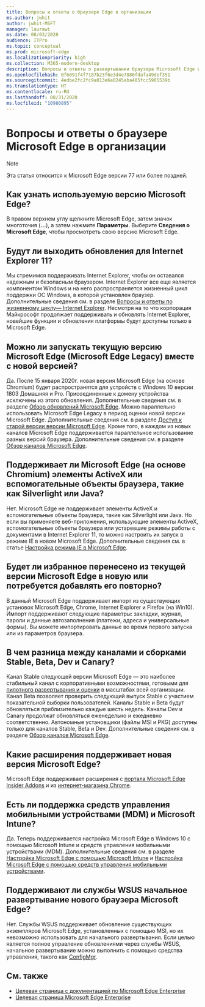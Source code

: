 ```yaml
---
title: Вопросы и ответы о браузере Edge в организации
ms.author: jwhit
author: jwhit-MSFT
manager: laurawi
ms.date: 08/03/2020
audience: ITPro
ms.topic: conceptual
ms.prod: microsoft-edge
ms.localizationpriority: high
ms.collection: M365-modern-desktop
description: Вопросы и ответы о развертывании браузера Microsoft Edge в организации
ms.openlocfilehash: 0f6891f4f7187b23f6e3d4e7880fdafa49def351
ms.sourcegitcommit: 4edbe2fc2fc9a013e6a0245aba485fcc5905539b
ms.translationtype: HT
ms.contentlocale: ru-RU
ms.lasthandoff: 08/31/2020
ms.locfileid: "10980895"
---
```

# Вопросы и ответы о браузере Microsoft Edge в организации

> [!NOTE]
> Эта статья относится к Microsoft Edge версии 77 или более поздней.

## Как узнать используемую версию Microsoft Edge?

В правом верхнем углу щелкните Microsoft Edge, затем значок многоточия (**…**), а затем нажмите **Параметры**. Выберите **Сведения о Microsoft Edge**, чтобы просмотреть свою версию Microsoft Edge.

## Будут ли выходить обновления для Internet Explorer 11?

Мы стремимся поддерживать Internet Explorer, чтобы он оставался надежным и безопасным браузером. Internet Explorer все еще является компонентом Windows и на него распространяется жизненный цикл поддержки ОС Windows, в которой установлен браузер. Дополнительные сведения см. в разделе [Вопросы и ответы по жизненному циклу— Internet Explorer](https://support.microsoft.com/help/17454/). Несмотря на то что корпорация Майкрософт продолжает поддерживать и обновлять Internet Explorer, новейшие функции и обновления платформы будут доступны только в Microsoft Edge.

## Можно ли запускать текущую версию Microsoft Edge (Microsoft Edge Legacy) вместе с новой версией?

Да. После 15 января 2020г. новая версия Microsoft Edge (на основе Chromium) будет распространятся для устройств с Windows 10 версии 1803 Домашняя и Pro. Присоединенные к домену устройства исключены из этого обновления. Дополнительные сведения см. в разделе [Обзор обновлений Microsoft Edge](https://docs.microsoft.com/deployedge/microsoft-edge-blocker-toolkit#overview). Можно параллельно использовать Microsoft Edge Legacy в период оценки новой версии Microsoft Edge. Дополнительные сведения см. в разделе [Доступ к старой версии версии Microsoft Edge](https://docs.microsoft.com/deployedge/microsoft-edge-sysupdate-access-old-edge). Кроме того, в каждом из новых каналов Microsoft Edge поддерживается параллельное использование разных версий браузера. Дополнительные сведения см. в разделе [Обзор каналов Microsoft Edge](https://docs.microsoft.com/deployedge/microsoft-edge-channels).

## Поддерживает ли Microsoft Edge (на основе Chromium) элементы ActiveX или вспомогательные объекты браузера, такие как Silverlight или Java?

Нет. Microsoft Edge не поддерживает элементы ActiveX и вспомогательные объекты браузера, такие как Silverlight или Java. Но если вы применяете веб-приложения, использующие элементы ActiveX, вспомогательные объекты браузера или устаревшие режимы работы с документами в Internet Explorer 11, то можно настроить их запуск в режиме IE в новом Microsoft Edge. Дополнительные сведения см. в статье [Настройка режима IE в Microsoft Edge](https://docs.microsoft.com/DeployEdge/edge-ie-mode).

## Будет ли избранное перенесено из текущей версии Microsoft Edge в новую или потребуется добавлять его повторно?

В данный Microsoft Edge поддерживает импорт из существующих установок Microsoft Edge, Chrome, Internet Explorer и Firefox (на Win10). Импорт поддерживают следующие параметры: закладки, журнал, пароли и данные автозаполнения (платежи, адреса и универсальные формы). Вы можете импортировать данные во время первого запуска или из параметров браузера.  

## В чем разница между каналами и сборками Stable, Beta, Dev и Canary?

Канал Stable следующей версии Microsoft Edge — это наиболее стабильный канал с корпоративными возможностями, готовыми для [пилотного развертывания и оценки](https://aka.ms/EdgeEnterprise) в масштабах всей организации. Канал Beta позволяет проверить следующий выпуск Stable с участием показательной выборки пользователей. Каналы Stable и Beta будут обновляться приблизительно каждые шесть недель. Каналы Dev и Canary продолжат обновляться еженедельно и ежедневно соответственно. Автономные установщики (файлы MSI и PKG) доступны только для каналов Stable, Beta и Dev. Дополнительные сведения см. в разделе [Обзор каналов Microsoft Edge](https://docs.microsoft.com/deployedge/microsoft-edge-channels).

## Какие расширения поддерживает новая версия Microsoft Edge?

Microsoft Edge поддерживает расширения с [ портала Microsoft Edge Insider Addons](https://go.microsoft.com/fwlink/?linkid=2081222) и из [интернет-магазина Chrome](https://go.microsoft.com/fwlink/?linkid=2072338).

## Есть ли поддержка средств управления мобильными устройствами (MDM) и Microsoft Intune?

Да. Теперь поддерживается настройка Microsoft Edge в Windows 10 с помощью Microsoft Intune и средств управления мобильными устройствами (MDM). Дополнительные сведения см. в разделе [Настройка Microsoft Edge с помощью Microsoft Intune](configure-edge-with-intune.md) и [Настройка Microsoft Edge с помощью средств управления мобильными устройствами](configure-edge-with-mdm.md).

## Поддерживают ли службы WSUS начальное развертывание нового браузера Microsoft Edge?

Нет. Службы WSUS поддерживает обновление существующих экземпляров Microsoft Edge, установленных с помощью MSI, но их невозможно использовать для начального развертывания. Если целью является полное управление обновлениями через службы WSUS, начальное развертывание можно выполнить с помощью средства управления, такого как [ConfigMgr](https://docs.microsoft.com/configmgr/apps/deploy-use/deploy-edge?toc=https://docs.microsoft.com/DeployEdge/toc.json&bc=https://docs.microsoft.com/DeployEdge/breadcrumb/toc.json).

## См. также

- [Целевая страница с документацией по Microsoft Edge Enterprise](https://docs.microsoft.com/DeployEdge/)
- [Целевая страница Microsoft Edge Enterprise](https://aka.ms/EdgeEnterprise)

